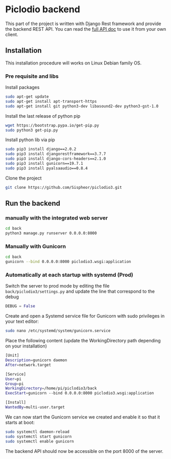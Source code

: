 # Piclodio backend

This part of the project is written with Django Rest framework and provide the backend REST API.
You can read the [full API doc](docs/api_ref.md) to use it from your own client.

## Installation 
This installation procedure will works on Linux Debian family OS.

### Pre requisite and libs

Install packages
```bash
sudo apt-get update
sudo apt-get install apt-transport-https
sudo apt-get install git python3-dev libasound2-dev python3-gst-1.0
```

Install the last release of python pip
```bash
wget https://bootstrap.pypa.io/get-pip.py
sudo python3 get-pip.py
```

Install python lib via pip
```bash
sudo pip3 install django==2.0.2
sudo pip3 install djangorestframework==3.7.7
sudo pip3 install django-cors-headers==2.1.0
sudo pip3 install gunicorn==19.7.1
sudo pip3 install pyalsaaudio==0.8.4
```

Clone the project
```bash
git clone https://github.com/Sispheor/piclodio3.git
```

## Run the backend

### manually with the integrated web server
```bash
cd back
python3 manage.py runserver 0.0.0.0:8000
```

### Manually with Gunicorn
```bash
cd back
gunicorn --bind 0.0.0.0:8000 piclodio3.wsgi:application
```

### Automatically at each startup with systemd (Prod)

Switch the server to prod mode by editing the file `back/piclodio3/settings.py` and update the line that correspond to the debug
```python
DEBUG = False
```

Create and open a Systemd service file for Gunicorn with sudo privileges in your text editor:
```bash
sudo nano /etc/systemd/system/gunicorn.service
```

Place the following content (update the WorkingDirectory path depending on your installation)
```bash
[Unit]
Description=gunicorn daemon
After=network.target

[Service]
User=pi
Group=pi
WorkingDirectory=/home/pi/piclodio3/back
ExecStart=gunicorn --bind 0.0.0.0:8000 piclodio3.wsgi:application

[Install]
WantedBy=multi-user.target
```

We can now start the Gunicorn service we created and enable it so that it starts at boot:
```bash
sudo systemctl daemon-reload
sudo systemctl start gunicorn
sudo systemctl enable gunicorn
```

The backend API should now be accessible on the port 8000 of the server.
